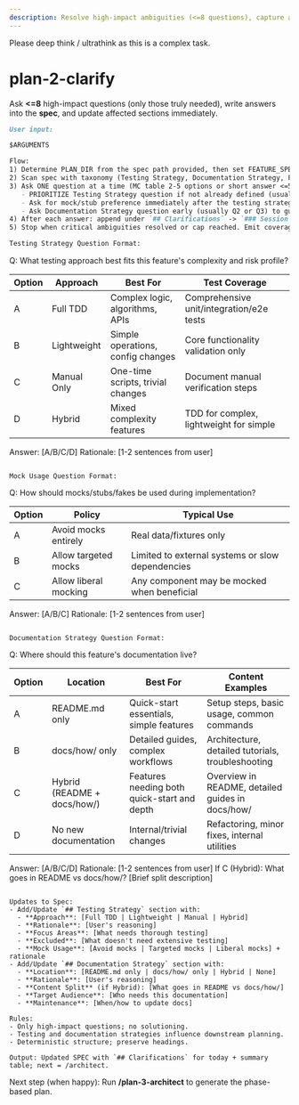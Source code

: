```yaml
---
description: Resolve high-impact ambiguities (<=8 questions), capture answers in the spec, and update relevant sections immediately.
---
```


Please deep think / ultrathink as this is a complex task. 

# plan-2-clarify

Ask **<=8** high-impact questions (only those truly needed), write answers into the **spec**, and update affected sections immediately.

```md
User input:

$ARGUMENTS

Flow:
1) Determine PLAN_DIR from the spec path provided, then set FEATURE_SPEC = `${PLAN_DIR}/<slug>-spec.md` (spec co-located with plan).
2) Scan spec with taxonomy (Testing Strategy, Documentation Strategy, FRs, NFRs, data model, integrations, UX, edge cases, terminology).
3) Ask ONE question at a time (MC table 2-5 options or short answer <=5 words); cap at 8 total (only ask high-impact questions).
   - PRIORITIZE Testing Strategy question if not already defined (usually Q1 or Q2)
   - Ask for mock/stub preference immediately after the testing strategy unless already documented
   - Ask Documentation Strategy question early (usually Q2 or Q3) to guide phase planning
4) After each answer: append under `## Clarifications` -> `### Session YYYY-MM-DD`, then update the matching section(s) (Testing Strategy/Documentation Strategy/FRs/NFRs/data model/stories/edge cases). Save after each edit.
5) Stop when critical ambiguities resolved or cap reached. Emit coverage summary (Resolved/Deferred/Outstanding).

Testing Strategy Question Format:
```
Q: What testing approach best fits this feature's complexity and risk profile?

| Option | Approach | Best For | Test Coverage |
|--------|----------|----------|---------------|
| A | Full TDD | Complex logic, algorithms, APIs | Comprehensive unit/integration/e2e tests |
| B | Lightweight | Simple operations, config changes | Core functionality validation only |
| C | Manual Only | One-time scripts, trivial changes | Document manual verification steps |
| D | Hybrid | Mixed complexity features | TDD for complex, lightweight for simple |

Answer: [A/B/C/D]
Rationale: [1-2 sentences from user]
```

Mock Usage Question Format:
```
Q: How should mocks/stubs/fakes be used during implementation?

| Option | Policy | Typical Use |
|--------|--------|-------------|
| A | Avoid mocks entirely | Real data/fixtures only |
| B | Allow targeted mocks | Limited to external systems or slow dependencies |
| C | Allow liberal mocking | Any component may be mocked when beneficial |

Answer: [A/B/C]
Rationale: [1-2 sentences from user]
```

Documentation Strategy Question Format:
```
Q: Where should this feature's documentation live?

| Option | Location | Best For | Content Examples |
|--------|----------|----------|------------------|
| A | README.md only | Quick-start essentials, simple features | Setup steps, basic usage, common commands |
| B | docs/how/ only | Detailed guides, complex workflows | Architecture, detailed tutorials, troubleshooting |
| C | Hybrid (README + docs/how/) | Features needing both quick-start and depth | Overview in README, detailed guides in docs/how/ |
| D | No new documentation | Internal/trivial changes | Refactoring, minor fixes, internal utilities |

Answer: [A/B/C/D]
Rationale: [1-2 sentences from user]
If C (Hybrid): What goes in README vs docs/how/? [Brief split description]
```

Updates to Spec:
- Add/Update `## Testing Strategy` section with:
  - **Approach**: [Full TDD | Lightweight | Manual | Hybrid]
  - **Rationale**: [User's reasoning]
  - **Focus Areas**: [What needs thorough testing]
  - **Excluded**: [What doesn't need extensive testing]
  - **Mock Usage**: [Avoid mocks | Targeted mocks | Liberal mocks] + rationale
- Add/Update `## Documentation Strategy` section with:
  - **Location**: [README.md only | docs/how/ only | Hybrid | None]
  - **Rationale**: [User's reasoning]
  - **Content Split** (if Hybrid): [What goes in README vs docs/how/]
  - **Target Audience**: [Who needs this documentation]
  - **Maintenance**: [When/how to update docs]

Rules:
- Only high-impact questions; no solutioning.
- Testing and documentation strategies influence downstream planning.
- Deterministic structure; preserve headings.

Output: Updated SPEC with `## Clarifications` for today + summary table; next = /architect.
```

Next step (when happy): Run **/plan-3-architect** to generate the phase-based plan.
